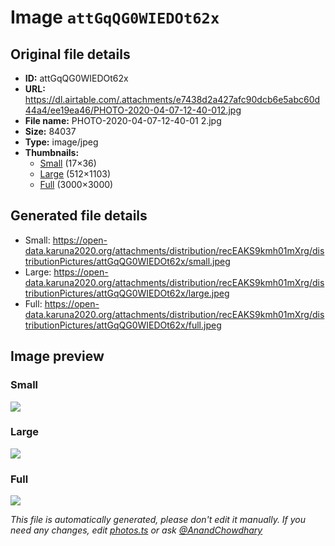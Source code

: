 # Image `attGqQG0WIEDOt62x`

## Original file details

- **ID:** attGqQG0WIEDOt62x
- **URL:** https://dl.airtable.com/.attachments/e7438d2a427afc90dcb6e5abc60d44a4/ee19ea46/PHOTO-2020-04-07-12-40-012.jpg
- **File name:** PHOTO-2020-04-07-12-40-01 2.jpg
- **Size:** 84037
- **Type:** image/jpeg
- **Thumbnails:**
  - [Small](https://dl.airtable.com/.attachmentThumbnails/a883ea84d70ee7c49c80e2cb6caa96b2/a45314a2) (17×36)
  - [Large](https://dl.airtable.com/.attachmentThumbnails/58e11902d94cf7b15fcb1f741db44ebb/c6ff4541) (512×1103)
  - [Full](https://dl.airtable.com/.attachmentThumbnails/d29911b44e90036c0baaeeeed9b4e3cc/13d5a489) (3000×3000)

## Generated file details

- Small: https://open-data.karuna2020.org/attachments/distribution/recEAKS9kmh01mXrg/distributionPictures/attGqQG0WIEDOt62x/small.jpeg
- Large: https://open-data.karuna2020.org/attachments/distribution/recEAKS9kmh01mXrg/distributionPictures/attGqQG0WIEDOt62x/large.jpeg
- Full: https://open-data.karuna2020.org/attachments/distribution/recEAKS9kmh01mXrg/distributionPictures/attGqQG0WIEDOt62x/full.jpeg

## Image preview

### Small

![](https://open-data.karuna2020.org/attachments/distribution/recEAKS9kmh01mXrg/distributionPictures/attGqQG0WIEDOt62x/small.jpeg)

### Large

![](https://open-data.karuna2020.org/attachments/distribution/recEAKS9kmh01mXrg/distributionPictures/attGqQG0WIEDOt62x/large.jpeg)

### Full

![](https://open-data.karuna2020.org/attachments/distribution/recEAKS9kmh01mXrg/distributionPictures/attGqQG0WIEDOt62x/full.jpeg)

_This file is automatically generated, please don't edit it manually. If you need any changes, edit [photos.ts](/photos.ts) or ask [@AnandChowdhary](https://github.com/AnandChowdhary)_
